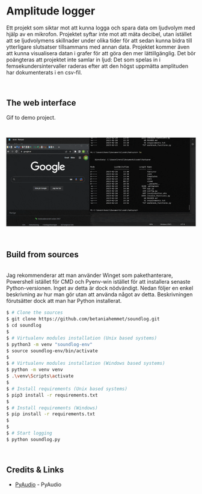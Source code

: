 
# Amplitude logger

Ett projekt som siktar mot att kunna logga och spara data om ljudvolym med hjälp av en mikrofon. Projektet syftar inte mot att mäta decibel, utan istället att se ljudvolymens skillnader under olika tider för att sedan kunna bidra till ytterligare slutsatser tillsammans med annan data. Projektet kommer även att kunna visualisera datan i grafer för att göra den mer lättillgänglig. Det bör poängteras att projektet inte samlar in ljud: Det som spelas in i femsekundersintervaller raderas efter att den högst uppmätta amplituden har dokumenterats i en csv-fil.
<br />

<br />

## The web interface

Gif to demo project.

<br />

![Website preview](https://github.com/betaniahemmet/fakturor/blob/main/media/demo.gif)

<br />

## Build from sources


<br />
Jag rekommenderar att man använder Winget som pakethanterare, Powershell istället för CMD och Pyenv-win istället för att installera senaste Python-versionen. Inget av detta är dock nödvändigt. Nedan följer en enkel beskrivning av hur man gör utan att använda något av detta. Beskrivningen förutsätter dock att man har Python installerat.
<br />

```bash
$ # Clone the sources
$ git clone https://github.com/betaniahemmet/soundlog.git
$ cd soundlog
$
$ # Virtualenv modules installation (Unix based systems)
$ python3 -m venv "soundlog-env"
$ source soundlog-env/bin/activate
$
$ # Virtualenv modules installation (Windows based systems)
$ python -m venv venv
$ .\venv\Scripts\activate
$
$ # Install requirements (Unix based systems)
$ pip3 install -r requirements.txt
$
$ # Install requirements (Windows)
$ pip install -r requirements.txt
$
$
$ # Start logging
$ python soundlog.py
```

<br />



## Credits & Links

- [PyAudio](https://people.csail.mit.edu/hubert/pyaudio/) - PyAudio



<br />


